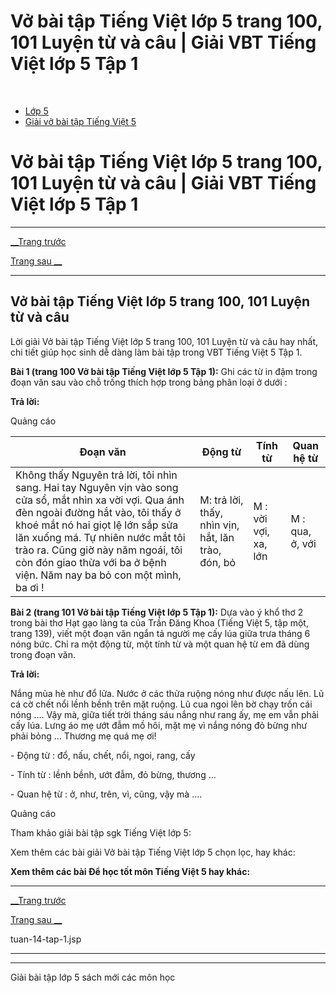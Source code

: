 # Vở bài tập Tiếng Việt lớp 5 trang 100, 101 Luyện từ và câu | Giải VBT Tiếng Việt lớp 5 Tập 1

﻿

  * [Lớp 5](https://vietjack.com/series/lop-5.jsp)
  * [Giải vở bài tập Tiếng Việt 5](https://vietjack.com/giai-vo-bai-tap-tieng-viet-5/index.jsp)



# Vở bài tập Tiếng Việt lớp 5 trang 100, 101 Luyện từ và câu | Giải VBT Tiếng Việt lớp 5 Tập 1

* * *

[__Trang trước](https://vietjack.com/giai-vo-bai-tap-tieng-viet-5/tuan-14-tap-1.jsp)

[Trang sau __](https://vietjack.com/giai-vo-bai-tap-tieng-viet-5/tuan-14-tap-1.jsp)

* * *

## Vở bài tập Tiếng Việt lớp 5 trang 100, 101 Luyện từ và câu

Lời giải Vở bài tập Tiếng Việt lớp 5 trang 100, 101 Luyện từ và câu hay nhất, chi tiết giúp học sinh dễ dàng làm bài tập trong VBT Tiếng Việt 5 Tập 1.

**Bài 1 (trang 100 Vở bài tập Tiếng Việt lớp 5 Tập 1):** Ghi các từ in đậm trong đoạn văn sau vào chỗ trống thích hợp trong bảng phân loại ở dưới :

**Trả lời:**

Quảng cáo

Đoạn văn | Động từ | Tính từ | Quan hệ từ  
---|---|---|---  
Không thấy Nguyên trả lời, tôi nhìn sang. Hai tay Nguyên vịn vào song cửa sổ, mắt nhìn xa vời vợi. Qua ánh đèn ngoài đường hắt vào, tôi thấy ở khoé mắt nó hai giọt lệ lớn sắp sửa lăn xuống má.  Tự nhiên nước mắt tôi trào ra. Cũng giờ này năm ngoái, tôi còn đón giao thừa với ba ở bệnh viện. Năm nay ba bỏ con một mình, ba ơi ! | M: trả lời, thấy, nhìn vịn, hắt, lăn trào, đón, bỏ | M : vời vợi, xa, lớn | M : qua, ở, với  
  
**Bài 2 (trang 101 Vở bài tập Tiếng Việt lớp 5 Tập 1):** Dựa vào ý khổ thơ 2 trong bài thơ Hạt gạo làng ta của Trần Đăng Khoa (Tiếng Việt 5, tập một, trang 139), viết một đoạn văn ngắn tả người mẹ cấy lúa giữa trưa tháng 6 nóng bức. Chỉ ra một động từ, một tính từ và một quan hệ từ em đã dùng trong đoạn văn.

**Trả lời:**

Nắng mùa hè như đổ lửa. Nước ở các thửa ruộng nóng như được nấu lên. Lũ cá cờ chết nổi lềnh bềnh trên mặt ruộng. Lũ cua ngoi lên bờ chạy trốn cái nóng .... Vậy mà, giữa tiết trời tháng sáu nắng như rang ấy, mẹ em vẫn phải cấy lúa. Lưng áo mẹ ướt đẫm mồ hôi, mặt mẹ vì nắng nóng đỏ bừng như phải bỏng ... Thương mẹ quá mẹ ơi! 

\- Động từ : đổ, nấu, chết, nổi, ngoi, rang, cấy 

\- Tính từ : lềnh bềnh, ướt đẫm, đỏ bừng, thương ... 

\- Quan hệ từ : ở, như, trên, vì, cũng, vậy mà .... 

Quảng cáo

Tham khảo giải bài tập sgk Tiếng Việt lớp 5:

Xem thêm các bài giải Vở bài tập Tiếng Việt lớp 5 chọn lọc, hay khác:

**Xem thêm các bài Để học tốt môn Tiếng Việt 5 hay khác:**

* * *

[__Trang trước](https://vietjack.com/giai-vo-bai-tap-tieng-viet-5/tuan-14-tap-1.jsp)

[Trang sau __](https://vietjack.com/giai-vo-bai-tap-tieng-viet-5/tuan-14-tap-1.jsp)

tuan-14-tap-1.jsp

* * *

* * *

Giải bài tập lớp 5 sách mới các môn học
